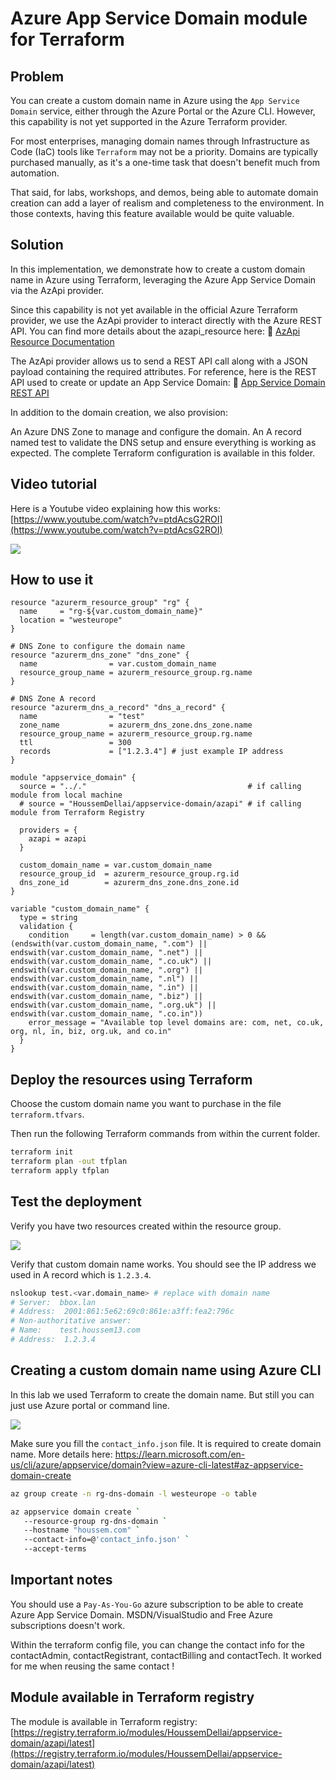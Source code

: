 # Azure App Service Domain module for Terraform

## Problem

You can create a custom domain name in Azure using the `App Service Domain` service, either through the Azure Portal or the Azure CLI. However, this capability is not yet supported in the Azure Terraform provider.

For most enterprises, managing domain names through Infrastructure as Code (IaC) tools like `Terraform` may not be a priority. Domains are typically purchased manually, as it's a one-time task that doesn't benefit much from automation.

That said, for labs, workshops, and demos, being able to automate domain creation can add a layer of realism and completeness to the environment. In those contexts, having this feature available would be quite valuable.

## Solution

In this implementation, we demonstrate how to create a custom domain name in Azure using Terraform, leveraging the Azure App Service Domain via the AzApi provider.

Since this capability is not yet available in the official Azure Terraform provider, we use the AzApi provider to interact directly with the Azure REST API. You can find more details about the azapi_resource here:
🔗 [AzApi Resource Documentation](https://registry.terraform.io/providers/Azure/azapi/latest/docs/resources/azapi_resource)

The AzApi provider allows us to send a REST API call along with a JSON payload containing the required attributes. For reference, here is the REST API used to create or update an App Service Domain:
🔗 [App Service Domain REST API](https://learn.microsoft.com/en-us/rest/api/appservice/domains/create-or-update)

In addition to the domain creation, we also provision:

An Azure DNS Zone to manage and configure the domain.
An A record named test to validate the DNS setup and ensure everything is working as expected.
The complete Terraform configuration is available in this folder.

## Video tutorial

Here is a Youtube video explaining how this works: [https://www.youtube.com/watch?v=ptdAcsG2ROI](https://www.youtube.com/watch?v=ptdAcsG2ROI)

![](https://github.com/HoussemDellai/terraform-azapi-appservice-domain/blob/main/images/youtube.png?raw=true)

## How to use it

```hcl
resource "azurerm_resource_group" "rg" {
  name     = "rg-${var.custom_domain_name}"
  location = "westeurope"
}

# DNS Zone to configure the domain name
resource "azurerm_dns_zone" "dns_zone" {
  name                = var.custom_domain_name
  resource_group_name = azurerm_resource_group.rg.name
}

# DNS Zone A record
resource "azurerm_dns_a_record" "dns_a_record" {
  name                = "test"
  zone_name           = azurerm_dns_zone.dns_zone.name
  resource_group_name = azurerm_resource_group.rg.name
  ttl                 = 300
  records             = ["1.2.3.4"] # just example IP address
}

module "appservice_domain" {
  source = "../."                                    # if calling module from local machine
  # source = "HoussemDellai/appservice-domain/azapi" # if calling module from Terraform Registry

  providers = {
    azapi = azapi
  }

  custom_domain_name = var.custom_domain_name
  resource_group_id  = azurerm_resource_group.rg.id
  dns_zone_id        = azurerm_dns_zone.dns_zone.id
}

variable "custom_domain_name" {
  type = string
  validation {
    condition     = length(var.custom_domain_name) > 0 && (endswith(var.custom_domain_name, ".com") || endswith(var.custom_domain_name, ".net") || endswith(var.custom_domain_name, ".co.uk") || endswith(var.custom_domain_name, ".org") || endswith(var.custom_domain_name, ".nl") || endswith(var.custom_domain_name, ".in") || endswith(var.custom_domain_name, ".biz") || endswith(var.custom_domain_name, ".org.uk") || endswith(var.custom_domain_name, ".co.in"))
    error_message = "Available top level domains are: com, net, co.uk, org, nl, in, biz, org.uk, and co.in"
  }
}
```

## Deploy the resources using Terraform

Choose the custom domain name you want to purchase in the file `terraform.tfvars`.

Then run the following Terraform commands from within the current folder.

```sh
terraform init
terraform plan -out tfplan
terraform apply tfplan
```

## Test the deployment

Verify you have two resources created within the resource group.

![](https://github.com/HoussemDellai/terraform-azapi-appservice-domain/blob/main/images/resources.png?raw=true)

Verify that custom domain name works.
You should see the IP address we used in A record which is `1.2.3.4`.

```sh
nslookup test.<var.domain_name> # replace with domain name
# Server:  bbox.lan
# Address:  2001:861:5e62:69c0:861e:a3ff:fea2:796c
# Non-authoritative answer:
# Name:    test.houssem13.com
# Address:  1.2.3.4
```

## Creating a custom domain name using Azure CLI

In this lab we used Terraform to create the domain name.
But still you can just use Azure portal or command line.

![](https://github.com/HoussemDellai/terraform-azapi-appservice-domain/blob/main/images/portal.png?raw=true)

Make sure you fill the `contact_info.json` file. It is required to create domain name. More details here: https://learn.microsoft.com/en-us/cli/azure/appservice/domain?view=azure-cli-latest#az-appservice-domain-create

```sh
az group create -n rg-dns-domain -l westeurope -o table

az appservice domain create `
   --resource-group rg-dns-domain `
   --hostname "houssem.com" `
   --contact-info=@'contact_info.json' `
   --accept-terms
```

## Important notes

You should use a `Pay-As-You-Go` azure subscription to be able to create Azure App Service Domain.
MSDN/VisualStudio and Free Azure subscriptions doesn't work.

Within the terraform config file, you can change the contact info for the contactAdmin, contactRegistrant, contactBilling and contactTech.
It worked for me when reusing the same contact !

## Module available in Terraform registry

The module is available in Terraform registry: [https://registry.terraform.io/modules/HoussemDellai/appservice-domain/azapi/latest](https://registry.terraform.io/modules/HoussemDellai/appservice-domain/azapi/latest)
